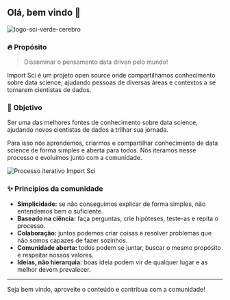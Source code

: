 ## Olá, bem vindo 👋

![logo-sci-verde-cerebro](https://user-images.githubusercontent.com/45513854/174713055-53a1de18-7411-4f79-8fce-aa9e0fd48014.jpg)


### 🔥 Propósito

> Disseminar o pensamento data driven pelo mundo!

Import Sci é um projeto open source onde compartilhamos conhecimento sobre data science, ajudando pessoas de diversas áreas e contextos a se tornarem cientistas de dados.

### 🚀 Objetivo

Ser uma das melhores fontes de conhecimento sobre data science, ajudando novos cientistas de dados a trilhar sua jornada.

Para isso nós aprendemos, criarmos e compartilhar conhecimento de data science de forma simples e aberta para todos. Nós iteramos nesse processo e evoluimos junto com a comunidade.

![Processo iterativo Import Sci](https://user-images.githubusercontent.com/45513854/175794508-24e61b26-f22d-4adc-b79c-a4114dd6cec4.png)

### ✨ Princípios da comunidade

- **Simplicidade:** se não conseguimos explicar de forma simples, não entendemos bem o suficiente.
- **Baseado na ciência:** faça perguntas, crie hipóteses, teste-as e repita o processo.
- **Colaboração:** juntos podemos criar coisas e resolver problemas que não somos capazes de fazer sozinhos.
- **Comunidade aberta:** todos podem se juntar, buscar o mesmo propósito e respeitar nossos valores.
- **Ideias, não hierarquia:** boas ideia podem vir de qualquer lugar e as melhor devem prevalecer.

------

Seja bem vindo, aproveite o conteúdo e contribua com a comunidade!
